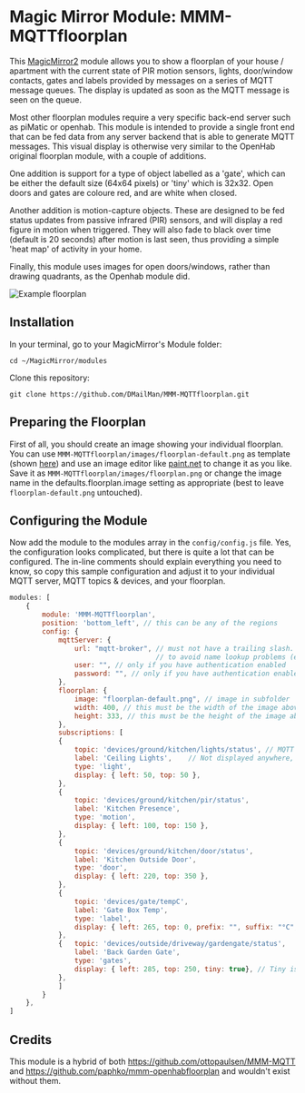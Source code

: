 # Magic Mirror Module: MMM-MQTTfloorplan

This [MagicMirror2](https://github.com/MichMich/MagicMirror) module allows you to show a floorplan of your house / apartment with the current state of PIR motion sensors, lights, door/window contacts, gates and labels provided by messages on a series of MQTT message queues.
The display is updated as soon as the MQTT message is seen on the queue.

Most other floorplan modules require a very specific back-end server such as piMatic or openhab. This module is intended to provide a single front end that can be fed data from any server backend that is able to generate MQTT messages. This visual display is otherwise very similar to the OpenHab original floorplan module, with a couple of additions.

One addition is support for a type of object labelled as a 'gate', which can be either the default size (64x64 pixels) or 'tiny' which is 32x32. Open doors and gates are coloure red, and are white when closed.

Another addition is motion-capture objects. These are designed to be fed status updates from passive infrared (PIR) sensors, and will display a red figure in motion when triggered. They will also fade to black over time (default is 20 seconds) after motion is last seen, thus providing a simple 'heat map' of activity in your home.

Finally, this module uses images for open doors/windows, rather than drawing quadrants, as the Openhab module did.

![Example floorplan](https://github.com/DMailMan/MMM-MQTTfloorplan/raw/master/images/example-floorplan.png "Example floorplan")

## Installation

In your terminal, go to your MagicMirror's Module folder:
````
cd ~/MagicMirror/modules
````

Clone this repository:
````
git clone https://github.com/DMailMan/MMM-MQTTfloorplan.git
````

## Preparing the Floorplan

First of all, you should create an image showing your individual floorplan.
You can use `MMM-MQTTfloorplan/images/floorplan-default.png` as template (shown [here](images/README.md)) and use an image editor like [paint.net](http://www.getpaint.net/index.html) to change it as you like.
Save it as `MMM-MQTTfloorplan/images/floorplan.png` or change the image name in the defaults.floorplan.image setting as appropriate (best to leave `floorplan-default.png` untouched).

## Configuring the Module

Now add the module to the modules array in the `config/config.js` file.
Yes, the configuration looks complicated, but there is quite a lot that can be configured.
The in-line comments should explain everything you need to know, so copy this sample configuration and adjust it to your individual MQTT server, MQTT topics & devices, and your floorplan.
````javascript
modules: [
	{
		module: 'MMM-MQTTfloorplan',
		position: 'bottom_left', // this can be any of the regions
		config: {
			mqttServer: {
				url: "mqtt-broker", // must not have a trailing slash. Might need to use an IP address 
									// to avoid name lookup problems (e.g. if running in a Docker container)
				user: "", // only if you have authentication enabled
				password: "", // only if you have authentication enabled
			},
			floorplan: {
				image: "floorplan-default.png", // image in subfolder 'images'; change to floorplan.png to avoid git repository changes
				width: 400, // this must be the width of the image above
				height: 333, // this must be the height of the image above
			},
			subscriptions: [
			{
				topic: 'devices/ground/kitchen/lights/status', // MQTT Topic name
				label: 'Ceiling Lights',	// Not displayed anywhere, but handy for you to know what you're doing !
				type: 'light',
				display: { left: 50, top: 50 },
			},
			{
				topic: 'devices/ground/kitchen/pir/status',
				label: 'Kitchen Presence',
				type: 'motion',		
				display: { left: 100, top: 150 },
			},
			{
				topic: 'devices/ground/kitchen/door/status',
				label: 'Kitchen Outside Door',
				type: 'door',
				display: { left: 220, top: 350 },
			},
			{
				topic: 'devices/gate/tempC',
				label: 'Gate Box Temp',
				type: 'label',
				display: { left: 265, top: 0, prefix: "", suffix: "°C", decimals: 0 },
			},
			{   topic: 'devices/outside/driveway/gardengate/status',
				label: 'Back Garden Gate',
				type: 'gates',
				display: { left: 285, top: 250, tiny: true}, // Tiny is optional - toggles 64 or 32 px images
			},
			]
		}
	},
]
````

## Credits
This module is a hybrid of both  https://github.com/ottopaulsen/MMM-MQTT and https://github.com/paphko/mmm-openhabfloorplan and wouldn't exist without them.
